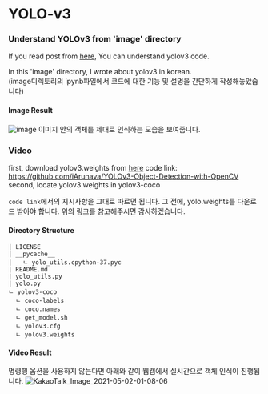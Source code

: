 # YOLO-v3

### Understand YOLOv3 from 'image' directory
If you read post from [here](https://medium.com/analytics-vidhya/object-detection-with-opencv-python-using-yolov3-481f02c6aa35),
You can understand yolov3 code.

In this 'image' directory,
I wrote about yolov3 in korean. <br>
(image디렉토리의 ipynb파일에서 코드에 대한 기능 및 설명을 간단하게 작성해놓았습니다)

#### Image Result
![image](https://user-images.githubusercontent.com/46602874/116788482-c50a8b00-aae4-11eb-885e-9813a0cdccb7.png)
이미지 안의 객체를 제대로 인식하는 모습을 보여줍니다.

### Video
first, download yolov3.weights from [here](https://pjreddie.com/media/files/yolov3.weights)
code link: https://github.com/iArunava/YOLOv3-Object-Detection-with-OpenCV
second, locate yolov3 weights in yolov3-coco

`code link`에서의 지시사항을 그대로 따르면 됩니다.
그 전에, yolo.weights를 다운로드 받아야 합니다.
위의 링크를 참고해주시면 감사하겠습니다.

#### Directory Structure
```
| LICENSE
| __pycache__
|   ㄴ yolo_utils.cpython-37.pyc
| README.md
| yolo_utils.py
| yolo.py
ㄴ yolov3-coco
  ㄴ coco-labels
  ㄴ coco.names
  ㄴ get_model.sh
  ㄴ yolov3.cfg
  ㄴ yolov3.weights
```

#### Video Result
명령행 옵션을 사용하지 않는다면 아래와 같이 웹캠에서 실시간으로 객체 인식이 진행됩니다.
![KakaoTalk_Image_2021-05-02-01-08-06](https://user-images.githubusercontent.com/46602874/116788586-6db8ea80-aae5-11eb-89bb-6cf6f84564b4.jpeg)

